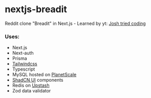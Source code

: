 # nextjs-breadit
Reddit clone "Breadit" in Next.js - Learned by yt: [Josh tried coding](https://www.youtube.com/watch?v=mSUKMfmLAt0)

### Uses:
<ul>
  <li>Next.js</li>
  <li>Next-auth</li>
  <li>Prisma</li></li>
  <li><a href="https://tailwindcss.com">Tailwindcss</a></li>
  <li>Typescript</li>
  <li>MySQL hosted on <a href="https://planetscale.com">PlanetScale</a></li>
  <li><a href="https://ui.shadcn.com">ShadCN UI</a> components</li>
  <li>Redis on <a href="https://upstash.com">Upstash</a></li>
  <li>Zod data validator</li>
</ul>
